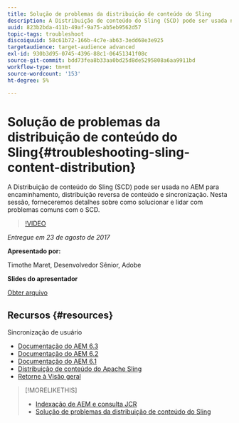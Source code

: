```yaml
---
title: Solução de problemas da distribuição de conteúdo do Sling
description: A Distribuição de conteúdo do Sling (SCD) pode ser usada no AEM para encaminhamento, distribuição reversa de conteúdo e sincronização. Nesta sessão, forneceremos detalhes sobre como solucionar e lidar com problemas comuns com o SCD.
uuid: 823b2bda-411b-49af-9a75-ab5eb9562d57
topic-tags: troubleshoot
discoiquuid: 58c61b72-166b-4c7e-ab63-3edd68e3e925
targetaudience: target-audience advanced
exl-id: 930b3d95-0745-4396-88c1-06451341f08c
source-git-commit: bdd73fea8b33aa0bd25d8de5295808a6aa9911bd
workflow-type: tm+mt
source-wordcount: '153'
ht-degree: 5%

---
```


# Solução de problemas da distribuição de conteúdo do Sling{#troubleshooting-sling-content-distribution}

A Distribuição de conteúdo do Sling (SCD) pode ser usada no AEM para encaminhamento, distribuição reversa de conteúdo e sincronização. Nesta sessão, forneceremos detalhes sobre como solucionar e lidar com problemas comuns com o SCD.

>[!VIDEO](https://video.tv.adobe.com/v/19451/?quality=9)

*Entregue em 23 de agosto de 2017*

**Apresentado por:**

Timothe Maret, Desenvolvedor Sênior, Adobe

**Slides do apresentador**

[Obter arquivo](assets/aem-gems-scd.pdf)

## Recursos {#resources}

Sincronização de usuário

* [Documentação do AEM 6.3](https://docs.adobe.com/docs/en/aem/6-3/administer/security/security/sync.html)
* [Documentação do AEM 6.2](https://docs.adobe.com/docs/en/aem/6-2/administer/security/security/sync.html)
* [Documentação do AEM 6.1](https://docs.adobe.com/docs/en/aem/6-1/administer/security/security/sync.html)
* [Distribuição de conteúdo do Apache Sling](https://sling.apache.org/documentation/bundles/content-distribution.html)
* [Retorne à Visão geral](https://helpx.adobe.com/experience-manager/kt/eseminars/gems/aem-index.html)

>[!MORELIKETHIS]
>
>* [Indexação de AEM e consulta JCR](aem-indexing-jcr-query.md)
>* [Solução de problemas da distribuição de conteúdo do Sling](aem-troubleshooting-sling.md)

